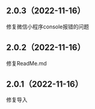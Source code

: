 ## 2.0.3（2022-11-16）
修复微信小程序console报错的问题
## 2.0.2（2022-11-16）
修复ReadMe.md
## 2.0.1（2022-11-16）
修复导入
